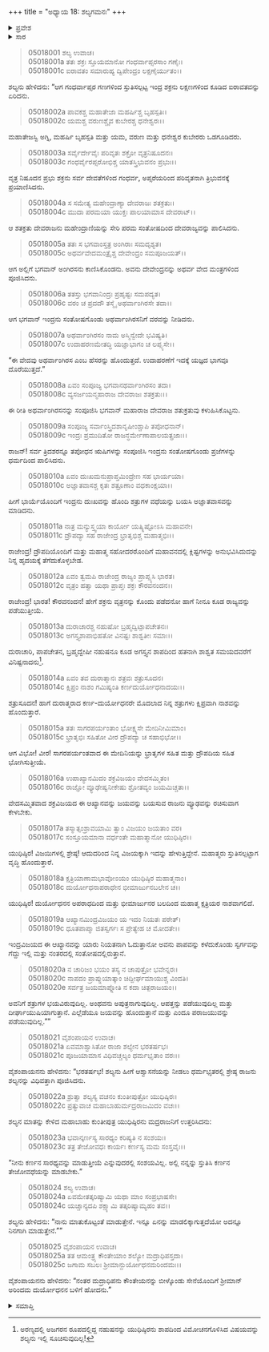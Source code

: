+++
title = "ಅಧ್ಯಾಯ 18: ಶಲ್ಯಗಮನಃ"
+++

<details><summary>ಪ್ರವೇಶ</summary>


।।   ಓಂ ಓಂ ನಮೋ ನಾರಾಯಣಾಯ।।   ಶ್ರೀ ವೇದವ್ಯಾಸಾಯ ನಮಃ ।।

ಶ್ರೀ ಕೃಷ್ಣದ್ವೈಪಾಯನ ವೇದವ್ಯಾಸ ವಿರಚಿತ  

**ಶ್ರೀ ಮಹಾಭಾರತ**

**ಉದ್ಯೋಗ ಪರ್ವ**

**ಸೇನೋದ್ಯೋಗ ಪರ್ವ**

**ಅಧ್ಯಾಯ 18**

</details>


<details><summary>ಸಾರ</summary>

ಇಂದ್ರನು ದೇವರಾಜತ್ವವನ್ನು ಪುನಃ ಪಡೆದುದನ್ನು ಹೇಳಿ ಶಲ್ಯನು ಇಂದ್ರೋಪಾಖ್ಯಾನವನ್ನು ಸಮಾಪ್ತಿಗೊಳಿಸಿದುದು (1-10). ಇಂದ್ರನಂತೆ ನೀನೂ ಕಷ್ಟಗಳನ್ನು ಕಳೆದು ರಾಜ್ಯವನ್ನು ಗಳಿಸುತ್ತೀಯೆ ಎಂದು ಯುಧಿಷ್ಠಿರನಿಗೆ ಹೇಳಿ ಶಲ್ಯನು ಬೀಳ್ಕೊಂಡಿದುದು (11-25).

</details>



> 05018001 ಶಲ್ಯ ಉವಾಚ।  
05018001a ತತಃ ಶಕ್ರಃ ಸ್ತೂಯಮಾನೋ ಗಂಧರ್ವಾಪ್ಸರಸಾಂ ಗಣೈಃ।  
05018001c ಐರಾವತಂ ಸಮಾರುಹ್ಯ ದ್ವಿಪೇಂದ್ರಂ ಲಕ್ಷಣೈರ್ಯುತಂ।।

ಶಲ್ಯನು ಹೇಳಿದನು: “ಆಗ ಗಂಧರ್ವಾಪ್ಸರ ಗಣಗಳಿಂದ ಸ್ತುತಿಸಲ್ಪಟ್ಟ ಇಂದ್ರ ಶಕ್ರನು ಲಕ್ಷಣಗಳಿಂದ ಕೂಡಿದ ಐರಾವತವನ್ನು ಏರಿದನು.

> 05018002a ಪಾವಕಶ್ಚ ಮಹಾತೇಜಾ ಮಹರ್ಷಿಶ್ಚ ಬೃಹಸ್ಪತಿಃ।  
05018002c ಯಮಶ್ಚ ವರುಣಶ್ಚೈವ ಕುಬೇರಶ್ಚ ಧನೇಶ್ವರಃ।।

ಮಹಾತೇಜಸ್ವಿ ಅಗ್ನಿ, ಮಹರ್ಷಿ ಬೃಹಸ್ಪತಿ ಮತ್ತು ಯಮ, ವರುಣ ಮತ್ತು ಧನೇಶ್ವರ ಕುಬೇರರು ಒಡಗೂಡಿದರು.

> 05018003a ಸರ್ವೈರ್ದೇವೈಃ ಪರಿವೃತಃ ಶಕ್ರೋ ವೃತ್ರನಿಷೂದನಃ।  
05018003c ಗಂಧರ್ವೈರಪ್ಸರೋಭಿಶ್ಚ ಯಾತಸ್ತ್ರಿಭುವನಂ ಪ್ರಭುಃ।।

ವೃತ್ರ ನಿಷೂದನ ಪ್ರಭು ಶಕ್ರನು ಸರ್ವ ದೇವತೆಗಳಿಂದ ಗಂಧರ್ವ, ಅಪ್ಸರೆಯರಿಂದ ಪರಿವೃತನಾಗಿ ತ್ರಿಭುವನಕ್ಕೆ ಪ್ರಯಾಣಿಸಿದನು.

> 05018004a ಸ ಸಮೇತ್ಯ ಮಹೇಂದ್ರಾಣ್ಯಾ ದೇವರಾಜಃ ಶತಕ್ರತುಃ।   
05018004c ಮುದಾ ಪರಮಯಾ ಯುಕ್ತಃ ಪಾಲಯಾಮಾಸ ದೇವರಾಟ್।।

ಆ ಶತಕ್ರತು ದೇವರಾಜನು ಮಹೇಂದ್ರಾಣಿಯನ್ನು ಸೇರಿ ಪರಮ ಸಂತೋಷದಿಂದ ದೇವರಾಜ್ಯವನ್ನು ಪಾಲಿಸಿದನು.

> 05018005a ತತಃ ಸ ಭಗವಾಂಸ್ತತ್ರ ಅಂಗಿರಾಃ ಸಮದೃಶ್ಯತ।  
05018005c ಅಥರ್ವವೇದಮಂತ್ರೈಶ್ಚ ದೇವೇಂದ್ರಂ ಸಮಪೂಜಯತ್।।

ಆಗ ಅಲ್ಲಿಗೆ ಭಗವಾನ್ ಅಂಗಿರಸನು ಕಾಣಿಸಿಕೊಂಡನು. ಅವನು ದೇವೇಂದ್ರನನ್ನು ಅಥರ್ವ ವೇದ ಮಂತ್ರಗಳಿಂದ ಪೂಜಿಸಿದನು.

> 05018006a ತತಸ್ತು ಭಗವಾನಿಂದ್ರಃ ಪ್ರಹೃಷ್ಟಃ ಸಮಪದ್ಯತ।  
05018006c ವರಂ ಚ ಪ್ರದದೌ ತಸ್ಮೈ ಅಥರ್ವಾಂಗಿರಸೇ ತದಾ।।

ಆಗ ಭಗವಾನ್ ಇಂದ್ರನು ಸಂತೋಷಗೊಂಡು ಅಥರ್ವಾಂಗಿರಸನಿಗೆ ವರವನ್ನು ನೀಡಿದನು.

> 05018007a ಅಥರ್ವಾಂಗಿರಸಂ ನಾಮ ಅಸ್ಮಿನ್ವೇದೇ ಭವಿಷ್ಯತಿ।  
05018007c ಉದಾಹರಣಮೇತದ್ಧಿ ಯಜ್ಞಾಭಾಗಂ ಚ ಲಪ್ಸ್ಯಸೇ।।

“ಈ ವೇದವು ಅಥರ್ವಾಂಗಿರಸ ಎಂಬ ಹೆಸರನ್ನು ಹೊಂದುತ್ತದೆ. ಉದಾಹರಣೆಗೆ ಇದಕ್ಕೆ ಯಜ್ಞದ ಭಾಗವೂ ದೊರೆಯುತ್ತದೆ.”

> 05018008a ಏವಂ ಸಂಪೂಜ್ಯ ಭಗವಾನಥರ್ವಾಂಗಿರಸಂ ತದಾ।  
05018008c ವ್ಯಸರ್ಜಯನ್ಮಹಾರಾಜ ದೇವರಾಜಃ ಶತಕ್ರತುಃ।।

ಈ ರೀತಿ ಅಥರ್ವಾಂಗಿರಸನನ್ನು ಸಂಪೂಜಿಸಿ ಭಗವಾನ್ ಮಹಾರಾಜ ದೇವರಾಜ ಶತುಕ್ರತುವು ಕಳುಹಿಸಿಕೊಟ್ಟನು.

> 05018009a ಸಂಪೂಜ್ಯ ಸರ್ವಾಂಸ್ತ್ರಿದಶಾನೃಷೀಂಶ್ಚಾಪಿ ತಪೋಧನಾನ್।  
05018009c ಇಂದ್ರಃ ಪ್ರಮುದಿತೋ ರಾಜನ್ಧರ್ಮೇಣಾಪಾಲಯತ್ಪ್ರಜಾಃ।।

ರಾಜನ್! ಸರ್ವ ತ್ರಿದಶರನ್ನೂ ತಪೋಧನ ಋಷಿಗಳನ್ನು ಸಂಪೂಜಿಸಿ ಇಂದ್ರನು ಸಂತೋಷಗೊಂಡು ಪ್ರಜೆಗಳನ್ನು ಧರ್ಮದಿಂದ ಪಾಲಿಸಿದನು.

> 05018010a ಏವಂ ದುಃಖಮನುಪ್ರಾಪ್ತಮಿಂದ್ರೇಣ ಸಹ ಭಾರ್ಯಯಾ।   
05018010c ಅಜ್ಞಾತವಾಸಶ್ಚ ಕೃತಃ ಶತ್ರೂಣಾಂ ವಧಕಾಂಕ್ಷಯಾ।।

ಹೀಗೆ ಭಾರ್ಯೆಯೊಂದಿಗೆ ಇಂದ್ರನು ದುಃಖವನ್ನು ಹೊಂದಿ ಶತ್ರುಗಳ ವಧೆಯನ್ನು ಬಯಸಿ ಅಜ್ಞಾತವಾಸವನ್ನು ಮಾಡಿದನು.

> 05018011a ನಾತ್ರ ಮನ್ಯುಸ್ತ್ವಯಾ ಕಾರ್ಯೋ ಯತ್ಕ್ಲಿಷ್ಟೋಽಸಿ ಮಹಾವನೇ।  
05018011c ದ್ರೌಪದ್ಯಾ ಸಹ ರಾಜೇಂದ್ರ ಭ್ರಾತೃಭಿಶ್ಚ ಮಹಾತ್ಮಭಿಃ।।

ರಾಜೇಂದ್ರ! ದ್ರೌಪದಿಯೊಂದಿಗೆ ಮತ್ತು ಮಹಾತ್ಮ ಸಹೋದರರೊಂದಿಗೆ ಮಹಾವನದಲ್ಲಿ ಕ್ಲಿಷ್ಟಗಳನ್ನು ಅನುಭವಿಸಿದುದನ್ನು ನಿನ್ನ ಹೃದಯಕ್ಕೆ ತೆಗೆದುಕೊಳ್ಳಬೇಡ.

> 05018012a ಏವಂ ತ್ವಮಪಿ ರಾಜೇಂದ್ರ ರಾಜ್ಯಂ ಪ್ರಾಪ್ಸ್ಯಸಿ ಭಾರತ।  
05018012c ವೃತ್ರಂ ಹತ್ವಾ ಯಥಾ ಪ್ರಾಪ್ತಃ ಶಕ್ರಃ ಕೌರವನಂದನ।।

ರಾಜೇಂದ್ರ! ಭಾರತ! ಕೌರವನಂದನ! ಹೇಗೆ ಶಕ್ರನು ವೃತ್ರನನ್ನು ಕೊಂದು ಪಡೆದನೋ ಹಾಗೆ ನೀನೂ ಕೂಡ ರಾಜ್ಯವನ್ನು ಪಡೆಯುತ್ತೀಯೆ.

> 05018013a ದುರಾಚಾರಶ್ಚ ನಹುಷೋ ಬ್ರಹ್ಮದ್ವಿಟ್ಪಾಪಚೇತನಃ।  
05018013c ಅಗಸ್ತ್ಯಶಾಪಾಭಿಹತೋ ವಿನಷ್ಟಃ ಶಾಶ್ವತೀಃ ಸಮಾಃ।।

ದುರಾಚಾರಿ, ಪಾಪಚೇತನ, ಬ್ರಹ್ಮದ್ವೇಷೀ ನಹುಷನೂ ಕೂಡ ಅಗಸ್ತ್ಯನ ಶಾಪದಿಂದ ಹತನಾಗಿ ಶಾಶ್ವತ ಸಮಯದವರೆಗೆ ವಿನಿಷ್ಟನಾದನು[^1].

> 05018014a ಏವಂ ತವ ದುರಾತ್ಮಾನಃ ಶತ್ರವಃ ಶತ್ರುಸೂದನ।  
05018014c ಕ್ಷಿಪ್ರಂ ನಾಶಂ ಗಮಿಷ್ಯಂತಿ ಕರ್ಣದುರ್ಯೋಧನಾದಯಃ।।

ಶತ್ರುಸೂದನ! ಹಾಗೆ ದುರಾತ್ಮರಾದ ಕರ್ಣ-ದುರ್ಯೋಧನರೇ ಮೊದಲಾದ ನಿನ್ನ ಶತ್ರುಗಳು ಕ್ಷಿಪ್ರವಾಗಿ ನಾಶವನ್ನು ಹೊಂದುತ್ತಾರೆ.

> 05018015a ತತಃ ಸಾಗರಪರ್ಯಂತಾಂ ಭೋಕ್ಷ್ಯಸೇ ಮೇದಿನೀಮಿಮಾಂ।  
05018015c ಭ್ರಾತೃಭಿಃ ಸಹಿತೋ ವೀರ ದ್ರೌಪದ್ಯಾ ಚ ಸಹಾಭಿಭೋ।।

ಆಗ ವಿಭೋ! ವೀರ! ಸಾಗರಪರ್ಯಂತವಾದ ಈ ಮೇದಿನಿಯನ್ನು ಭ್ರಾತೃಗಳ ಸಹಿತ ಮತ್ತು ದ್ರೌಪದಿಯ ಸಹಿತ ಭೋಗಿಸುತ್ತೀಯೆ.

> 05018016a ಉಪಾಖ್ಯಾನಮಿದಂ ಶಕ್ರವಿಜಯಂ ವೇದಸಮ್ಮಿತಂ।   
05018016c ರಾಜ್ಞೋ ವ್ಯೂಢೇಷ್ವನೀಕೇಷು ಶ್ರೋತವ್ಯಂ ಜಯಮಿಚ್ಚತಾ।।

ವೇದಸಮ್ಮಿತವಾದ ಶಕ್ರವಿಜಯದ ಈ ಆಖ್ಯಾನವನ್ನು ಜಯವನ್ನು ಬಯಸುವ ರಾಜನು ವ್ಯೂಢವನ್ನು ರಚಿಸುವಾಗ ಕೇಳಬೇಕು.

> 05018017a ತಸ್ಮಾತ್ಸಂಶ್ರಾವಯಾಮಿ ತ್ವಾಂ ವಿಜಯಂ ಜಯತಾಂ ವರ।  
05018017c ಸಂಸ್ತೂಯಮಾನಾ ವರ್ಧಂತೇ ಮಹಾತ್ಮಾನೋ ಯುಧಿಷ್ಠಿರ।।

ಯುಧಿಷ್ಠಿರ! ವಿಜಯಿಗಳಲ್ಲಿ ಶ್ರೇಷ್ಠ! ಆದುದರಿಂದ ನಿನ್ನ ವಿಜಯಕ್ಕಾಗಿ ಇದನ್ನು ಹೇಳುತ್ತಿದ್ದೇನೆ. ಮಹಾತ್ಮರು ಸ್ತುತಿಸಲ್ಪಟ್ಟಾಗ ವೃದ್ಧಿ ಹೊಂದುತ್ತಾರೆ.

> 05018018a ಕ್ಷತ್ರಿಯಾಣಾಮಭಾವೋಽಯಂ ಯುಧಿಷ್ಠಿರ ಮಹಾತ್ಮನಾಂ।  
05018018c ದುರ್ಯೋಧನಾಪರಾಧೇನ ಭೀಮಾರ್ಜುನಬಲೇನ ಚ।।

ಯುಧಿಷ್ಠಿರ! ದುರ್ಯೋಧನನ ಅಪರಾಧದಿಂದ ಮತ್ತು ಭೀಮಾರ್ಜುನರ ಬಲದಿಂದ ಮಹಾತ್ಮ ಕ್ಷತ್ರಿಯರ ನಾಶವಾಗಲಿದೆ.

> 05018019a ಆಖ್ಯಾನಮಿಂದ್ರವಿಜಯಂ ಯ ಇದಂ ನಿಯತಃ ಪಠೇತ್।  
05018019c ಧೂತಪಾಪ್ಮಾ ಜಿತಸ್ವರ್ಗಃ ಸ ಪ್ರೇತ್ಯೇಹ ಚ ಮೋದತೇ।।

ಇಂದ್ರವಿಜಯದ ಈ ಆಖ್ಯಾನವನ್ನು ಯಾರು ನಿಯತನಾಗಿ ಓದುತ್ತಾನೋ ಅವನು ಪಾಪವನ್ನು ಕಳೆದುಕೊಂಡು ಸ್ವರ್ಗವನ್ನು ಗೆದ್ದು ಇಲ್ಲಿ ಮತ್ತು ನಂತರದಲ್ಲಿ ಸಂತೋಷದಲ್ಲಿರುತ್ತಾನೆ.

> 05018020a ನ ಚಾರಿಜಂ ಭಯಂ ತಸ್ಯ ನ ಚಾಪುತ್ರೋ ಭವೇನ್ನರಃ।  
05018020c ನಾಪದಂ ಪ್ರಾಪ್ನುಯಾತ್ಕಾಂ ಚಿದ್ದೀರ್ಘಮಾಯುಶ್ಚ ವಿಂದತಿ।  
05018020e ಸರ್ವತ್ರ ಜಯಮಾಪ್ನೋತಿ ನ ಕದಾ ಚಿತ್ಪರಾಜಯಂ।।

ಅವನಿಗೆ ಶತ್ರುಗಳ ಭಯವಿರುವುದಿಲ್ಲ. ಅಂಥವನು ಅಪುತ್ರನಾಗುವುದಿಲ್ಲ. ಆಪತ್ತನ್ನು ಪಡೆಯುವುದಿಲ್ಲ ಮತ್ತು ದೀರ್ಘಾಯುಷಿಯಾಗುತ್ತಾನೆ. ಎಲ್ಲೆಡೆಯೂ ಜಯವನ್ನು ಹೊಂದುತ್ತಾನೆ ಮತ್ತು ಎಂದೂ ಪರಾಜಯುವನ್ನು ಪಡೆಯುವುದಿಲ್ಲ.””

> 05018021 ವೈಶಂಪಾಯನ ಉವಾಚ।  
05018021a ಏವಮಾಶ್ವಾಸಿತೋ ರಾಜಾ ಶಲ್ಯೇನ ಭರತರ್ಷಭ।  
05018021c ಪೂಜಯಾಮಾಸ ವಿಧಿವಚ್ಚಲ್ಯಂ ಧರ್ಮಭೃತಾಂ ವರಃ।।

ವೈಶಂಪಾಯನನು ಹೇಳಿದನು: “ಭರತರ್ಷಭ! ಶಲ್ಯನು ಹೀಗೆ ಆಶ್ವಾಸನೆಯನ್ನು ನೀಡಲು ಧರ್ಮಭೃತರಲ್ಲಿ ಶ್ರೇಷ್ಠ ರಾಜನು ಶಲ್ಯನನ್ನು ವಿಧಿವತ್ತಾಗಿ ಪೂಜಿಸಿದನು.

> 05018022a ಶ್ರುತ್ವಾ ಶಲ್ಯಸ್ಯ ವಚನಂ ಕುಂತೀಪುತ್ರೋ ಯುಧಿಷ್ಠಿರಃ।  
05018022c ಪ್ರತ್ಯುವಾಚ ಮಹಾಬಾಹುರ್ಮದ್ರರಾಜಮಿದಂ ವಚಃ।।

ಶಲ್ಯನ ಮಾತನ್ನು ಕೇಳಿದ ಮಹಾಬಾಹು ಕುಂತೀಪುತ್ರ ಯುಧಿಷ್ಠಿರನು ಮದ್ರರಾಜನಿಗೆ ಉತ್ತರಿಸಿದನು:

> 05018023a ಭವಾನ್ಕರ್ಣಸ್ಯ ಸಾರಥ್ಯಂ ಕರಿಷ್ಯತಿ ನ ಸಂಶಯಃ।  
05018023c ತತ್ರ ತೇಜೋವಧಃ ಕಾರ್ಯಃ ಕರ್ಣಸ್ಯ ಮಮ ಸಂಸ್ತವೈಃ।।

“ನೀನು ಕರ್ಣನ ಸಾರಥ್ಯವನ್ನು ಮಾಡುತ್ತೀಯೆ ಎನ್ನುವುದರಲ್ಲಿ ಸಂಶಯವಿಲ್ಲ. ಅಲ್ಲಿ ನನ್ನನ್ನು ಸ್ತುತಿಸಿ ಕರ್ಣನ ತೇಜೋವಧೆಯನ್ನು ಮಾಡಬೇಕು.”

> 05018024 ಶಲ್ಯ ಉವಾಚ।  
05018024a ಏವಮೇತತ್ಕರಿಷ್ಯಾಮಿ ಯಥಾ ಮಾಂ ಸಂಪ್ರಭಾಷಸೇ।  
05018024c ಯಚ್ಚಾನ್ಯದಪಿ ಶಕ್ಷ್ಯಾಮಿ ತತ್ಕರಿಷ್ಯಾಮ್ಯಹಂ ತವ।।

ಶಲ್ಯನು ಹೇಳಿದನು: “ನಾನು ಮಾತುಕೊಟ್ಟಂತೆ ಮಾಡುತ್ತೇನೆ. ಇನ್ನೂ ಏನನ್ನು ಮಾಡಲಿಕ್ಕಾಗುತ್ತದೆಯೋ ಅದನ್ನೂ ನಿನಗಾಗಿ ಮಾಡುತ್ತೇನೆ.””

> 05018025 ವೈಶಂಪಾಯನ ಉವಾಚ।  
05018025a ತತ ಆಮಂತ್ರ್ಯ ಕೌಂತೇಯಾಂ ಶಲ್ಯೋ ಮದ್ರಾಧಿಪಸ್ತದಾ।  
05018025c ಜಗಾಮ ಸಬಲಃ ಶ್ರೀಮಾನ್ದುರ್ಯೋಧನಮರಿಂದಮಃ।।

ವೈಶಂಪಾಯನನು ಹೇಳಿದನು: “ನಂತರ ಮದ್ರಾಧಿಪನು ಕೌಂತೇಯನನ್ನು ಬೀಳ್ಕೊಂಡು ಸೇನೆಯೊಂದಿಗೆ ಶ್ರೀಮಾನ್ ಅರಿಂದಮ ದುರ್ಯೋಧನನ ಬಳಿಗೆ ಹೋದನು.”


<details><summary>ಸಮಾಪ್ತಿ</summary>

ಇತಿ ಶ್ರೀ ಮಹಾಭಾರತೇ ಉದ್ಯೋಗ ಪರ್ವಣಿ ಸೇನೋದ್ಯೋಗ ಪರ್ವಣಿ ಶಲ್ಯಗಮನೇ ಅಷ್ಟಾದಶೋಽಧ್ಯಾಯಃ।  
ಇದು ಶ್ರೀ ಮಹಾಭಾರತದಲ್ಲಿ ಉದ್ಯೋಗ ಪರ್ವದಲ್ಲಿ ಸೇನೋದ್ಯೋಗ ಪರ್ವದಲ್ಲಿ ಶಲ್ಯಗಮನದಲ್ಲಿ ಹದಿನೆಂಟನೆಯ ಅಧ್ಯಾಯವು।


</details>

[^1]: ಅರಣ್ಯದಲ್ಲಿ ಅಜಗರನ ರೂಪದಲ್ಲಿದ್ದ ನಹುಷನನ್ನು ಯುಧಿಷ್ಠಿರನು ಶಾಪದಿಂದ ವಿಮೋಚನಗೊಳಿಸಿದ ವಿಷಯವನ್ನು ಶಲ್ಯನು ಇಲ್ಲಿ ಸೂಚಿಸುವುದಿಲ್ಲ!